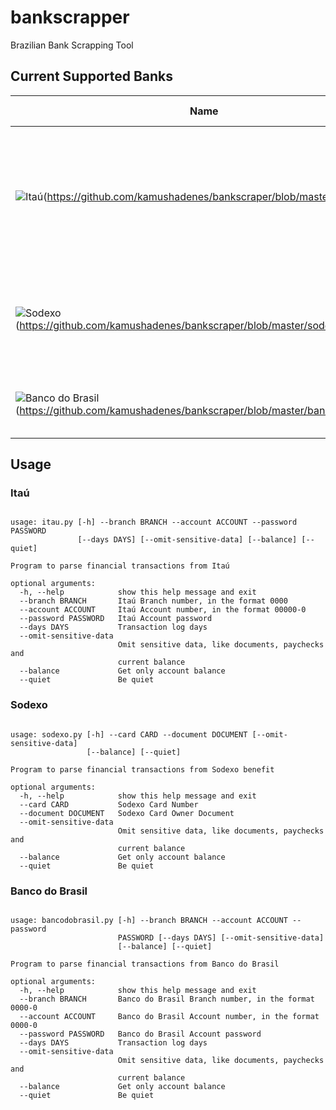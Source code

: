 # bankscrapper
Brazilian Bank Scrapping Tool

## Current Supported Banks


| Name   | Balance | Transaction History | Additional Info                                                           |
| ---    | ---     | ---          | ---                                                                       |
| ![Itaú](https://raw.githubusercontent.com/kamushadenes/bankscrapper/master/logo/icon-itau.png)(https://github.com/kamushadenes/bankscraper/blob/master/itau.py) | Yes     | 90 days      | Account Segment, Account Type, Owner Name, Owner Document, Owner Birthday, Overdraft |
| ![Sodexo](https://raw.githubusercontent.com/kamushadenes/bankscrapper/master/logo/icon-sodexo.png)(https://github.com/kamushadenes/bankscraper/blob/master/sodexo.py) | Yes     | 20 days      | Card Type, Card Status, Company Name, Owner Name                          |
| ![Banco do Brasil](https://raw.githubusercontent.com/kamushadenes/bankscrapper/master/logo/icon-bancodobrasil.png)(https://github.com/kamushadenes/bankscraper/blob/master/bancodobrasil.py) | Yes     | 30 days      | Account Type, Owner Name, Interest  |


## Usage

### Itaú
<pre><code>
usage: itau.py [-h] --branch BRANCH --account ACCOUNT --password PASSWORD
               [--days DAYS] [--omit-sensitive-data] [--balance] [--quiet]

Program to parse financial transactions from Itaú

optional arguments:
  -h, --help            show this help message and exit
  --branch BRANCH       Itaú Branch number, in the format 0000
  --account ACCOUNT     Itaú Account number, in the format 00000-0
  --password PASSWORD   Itaú Account password
  --days DAYS           Transaction log days
  --omit-sensitive-data
                        Omit sensitive data, like documents, paychecks and
                        current balance
  --balance             Get only account balance
  --quiet               Be quiet
</code></pre>

### Sodexo
<pre><code>
usage: sodexo.py [-h] --card CARD --document DOCUMENT [--omit-sensitive-data]
                 [--balance] [--quiet]

Program to parse financial transactions from Sodexo benefit

optional arguments:
  -h, --help            show this help message and exit
  --card CARD           Sodexo Card Number
  --document DOCUMENT   Sodexo Card Owner Document
  --omit-sensitive-data
                        Omit sensitive data, like documents, paychecks and
                        current balance
  --balance             Get only account balance
  --quiet               Be quiet
</code></pre>

### Banco do Brasil
<pre><code>
usage: bancodobrasil.py [-h] --branch BRANCH --account ACCOUNT --password
                        PASSWORD [--days DAYS] [--omit-sensitive-data]
                        [--balance] [--quiet]

Program to parse financial transactions from Banco do Brasil

optional arguments:
  -h, --help            show this help message and exit
  --branch BRANCH       Banco do Brasil Branch number, in the format 0000-0
  --account ACCOUNT     Banco do Brasil Account number, in the format 0000-0
  --password PASSWORD   Banco do Brasil Account password
  --days DAYS           Transaction log days
  --omit-sensitive-data
                        Omit sensitive data, like documents, paychecks and
                        current balance
  --balance             Get only account balance
  --quiet               Be quiet
</code></pre>
